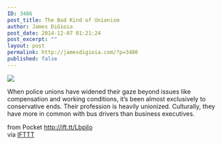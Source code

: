 ```yaml
---
ID: 3486
post_title: The Bad Kind of Unionism
author: James DiGioia
post_date: 2014-12-07 01:21:24
post_excerpt: ""
layout: post
permalink: http://jamesdigioia.com/?p=3486
published: false
---
```

![][1]  
  
When police unions have widened their gaze beyond issues like compensation and working conditions, it’s been almost exclusively to conservative ends. Their profession is heavily unionized. Culturally, they have more in common with bus drivers than business executives.  
  
from Pocket http://ift.tt/LbpiIo  
via [IFTTT][2]

 [1]: http://ift.tt/eA8V8J
 [2]: http://ift.tt/1c4nCfM